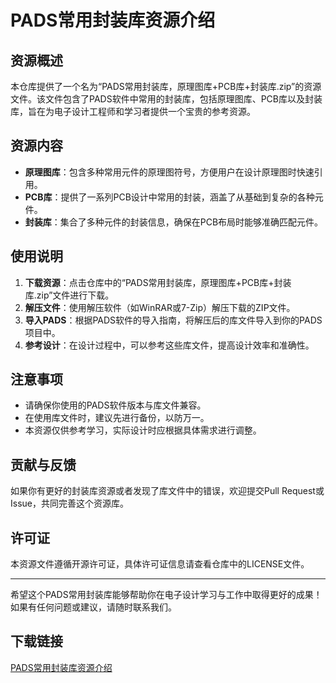 # PADS常用封装库资源介绍

## 资源概述

本仓库提供了一个名为“PADS常用封装库，原理图库+PCB库+封装库.zip”的资源文件。该文件包含了PADS软件中常用的封装库，包括原理图库、PCB库以及封装库，旨在为电子设计工程师和学习者提供一个宝贵的参考资源。

## 资源内容

- **原理图库**：包含多种常用元件的原理图符号，方便用户在设计原理图时快速引用。
- **PCB库**：提供了一系列PCB设计中常用的封装，涵盖了从基础到复杂的各种元件。
- **封装库**：集合了多种元件的封装信息，确保在PCB布局时能够准确匹配元件。

## 使用说明

1. **下载资源**：点击仓库中的“PADS常用封装库，原理图库+PCB库+封装库.zip”文件进行下载。
2. **解压文件**：使用解压软件（如WinRAR或7-Zip）解压下载的ZIP文件。
3. **导入PADS**：根据PADS软件的导入指南，将解压后的库文件导入到你的PADS项目中。
4. **参考设计**：在设计过程中，可以参考这些库文件，提高设计效率和准确性。

## 注意事项

- 请确保你使用的PADS软件版本与库文件兼容。
- 在使用库文件时，建议先进行备份，以防万一。
- 本资源仅供参考学习，实际设计时应根据具体需求进行调整。

## 贡献与反馈

如果你有更好的封装库资源或者发现了库文件中的错误，欢迎提交Pull Request或Issue，共同完善这个资源库。

## 许可证

本资源文件遵循开源许可证，具体许可证信息请查看仓库中的LICENSE文件。

---

希望这个PADS常用封装库能够帮助你在电子设计学习与工作中取得更好的成果！如果有任何问题或建议，请随时联系我们。

## 下载链接

[PADS常用封装库资源介绍](https://pan.quark.cn/s/341bc4487029)